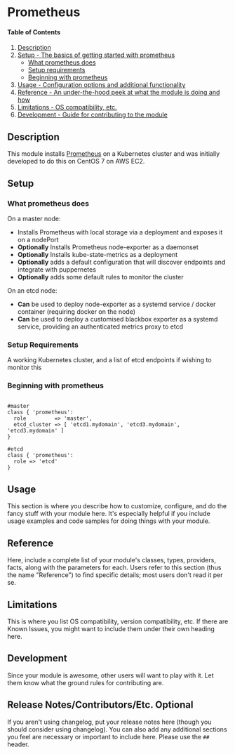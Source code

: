# Prometheus

#### Table of Contents

1. [Description](#description)
1. [Setup - The basics of getting started with prometheus](#setup)
    * [What prometheus does](#what-prometheus-affects)
    * [Setup requirements](#setup-requirements)
    * [Beginning with prometheus](#beginning-with-prometheus)
1. [Usage - Configuration options and additional functionality](#usage)
1. [Reference - An under-the-hood peek at what the module is doing and how](#reference)
1. [Limitations - OS compatibility, etc.](#limitations)
1. [Development - Guide for contributing to the module](#development)

## Description

This module installs [Prometheus](https://www.prometheus.io/) on a
Kubernetes cluster and was initially developed to do this on CentOS 7 on AWS EC2.

## Setup

### What prometheus does

On a master node:
* Installs Prometheus with local storage via a deployment and exposes it on a nodePort
* **Optionally** Installs Prometheus node-exporter as a daemonset
* **Optionally** Installs kube-state-metrics as a deployment
* **Optionally** adds a default configuration that will discover endpoints and integrate with puppernetes
* **Optionally** adds some default rules to monitor the cluster

On an etcd node:
* **Can** be used to deploy node-exporter as a systemd service / docker container (requiring docker on the node)
* **Can** be used to deploy a customised blackbox exporter as a systemd service, providing an authenticated metrics proxy to etcd

### Setup Requirements

A working Kubernetes cluster, and a list of etcd endpoints if wishing to monitor this

### Beginning with prometheus

```puppet

#master
class { 'prometheus':
  role         => 'master',
  etcd_cluster => [ 'etcd1.mydomain', 'etcd3.mydomain', 'etcd3.mydomain' ]
}

#etcd
class { 'prometheus':
  role => 'etcd'
}

```

## Usage

This section is where you describe how to customize, configure, and do the
fancy stuff with your module here. It's especially helpful if you include usage
examples and code samples for doing things with your module.

## Reference

Here, include a complete list of your module's classes, types, providers,
facts, along with the parameters for each. Users refer to this section (thus
the name "Reference") to find specific details; most users don't read it per
se.

## Limitations

This is where you list OS compatibility, version compatibility, etc. If there
are Known Issues, you might want to include them under their own heading here.

## Development

Since your module is awesome, other users will want to play with it. Let them
know what the ground rules for contributing are.

## Release Notes/Contributors/Etc. **Optional**

If you aren't using changelog, put your release notes here (though you should
consider using changelog). You can also add any additional sections you feel
are necessary or important to include here. Please use the `## ` header.
